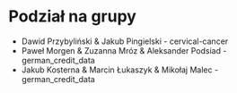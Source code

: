 # Podział na grupy

* Dawid Przybyliński & Jakub Pingielski - cervical-cancer
* Paweł Morgen & Zuzanna Mróz & Aleksander Podsiad - german_credit_data 
* Jakub Kosterna & Marcin Łukaszyk & Mikołaj Malec - german_credit_data 

